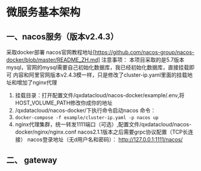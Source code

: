 # 微服务基本架构

## 一、nacos服务（版本v2.4.3）
  采取docker部署 nacos官网教程地址[https://github.com/nacos-group/nacos-docker/blob/master/README_ZH.md]
  注意事项：
   本项目采取的是5.7版本mysql，官网的mysql需要自己初始化数据库，我已经初始化数据库，直接挂载即可
   内容和阿里官网版本v2.4.3模一样，只是修改了cluster-ip.yaml里面的挂载地址和增加了nginx代理
   1. 挂载目录：打开配置文件/qxdatacloud/nacos-docker/example/.env,将HOST_VOLUME_PATH修改你成你的地址
   2. /qxdatacloud/nacos-docker/下执行命令启动nacos 命令：
   3. `docker-compose -f example/cluster-ip.yaml -p nacos up`
   4. nginx代理集群，统一转发1111端口（可选）,配置文件/qxdatacloud/nacos-docker/nginx/nginx.conf
      nacos2.1.1版本之后需要grpc协议配置（TCP长连接）
      nacos登录地址（无d用户名和密码）： http://127.0.0.1:1111/nacos/
## 二、 gateway
